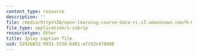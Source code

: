 ```yaml
---
content_type: resource
description: ''
file: /media/https%3A/open-learning-course-data-rc.s3.amazonaws.com/9-00sc-introduction-to-psychology-fall-2011/5292b83299315530bd61afc52c478486_SjjGiqf96rI.vtt
file_type: application/x-subrip
resourcetype: Other
title: 3play caption file
uid: 5292b832-9931-5530-bd61-afc52c478486
---
```

